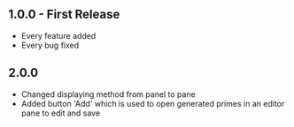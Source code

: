 ## 1.0.0 - First Release
* Every feature added
* Every bug fixed

## 2.0.0
* Changed displaying method from panel to pane
* Added button 'Add' which is used to open generated primes in an editor pane to edit and save
